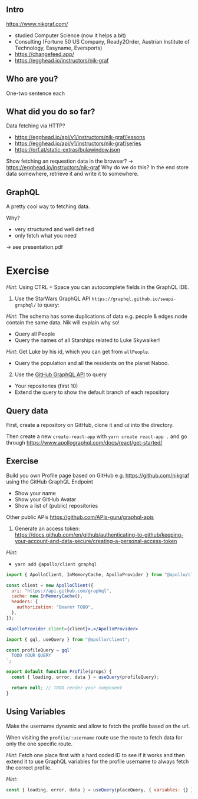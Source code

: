 ## Intro

https://www.nikgraf.com/

- studied Computer Science (now it helps a bit)
- Consulting (Fortune 50 US Company, Ready2Order, Austrian Institute of Technology, Easyname, Eversports)
- https://changefeed.app/
- https://egghead.io/instructors/nik-graf

## Who are you?

One-two sentence each

## What did you do so far?

Data fetching via HTTP?

- https://egghead.io/api/v1/instructors/nik-graf/lessons
- https://egghead.io/api/v1/instructors/nik-graf/series
- https://orf.at/static-extras/bulawindow.json

Show fetching an requestion data in the browser?
-> https://egghead.io/instructors/nik-graf
Why do we do this? In the end store data somewhere, retrieve it and write it to somewhere.

## GraphQL

A pretty cool way to fetching data.

Why?

- very structured and well defined
- only fetch what you need

-> see presentation.pdf

# Exercise

_Hint_: Using CTRL + Space you can autocomplete fields in the GraphQL IDE.

1. Use the StarWars GraphQL API `https://graphql.github.io/swapi-graphql/` to query:

_Hint_: The schema has some duplications of data e.g. people & edges.node contain the same data. Nik will explain why so!

- Query all People
- Query the names of all Starships related to Luke Skywalker!

_Hint_: Get Luke by his id, which you can get from `allPeople`.

- Query the population and all the residents on the planet Naboo.

2. Use the [GitHub GraphQL API](https://docs.github.com/en/graphql/overview/explorer) to query

- Your repositories (first 10)
- Extend the query to show the default branch of each repository

## Query data

First, create a repository on GitHub, clone it and `cd` into the directory.

Then create a new `create-react-app` with `yarn create react-app .` and go through https://www.apollographql.com/docs/react/get-started/

## Exercise

Build you own Profile page based on GitHub e.g. https://github.com/nikgraf using the GitHub GraphQL Endpoint

- Show your name
- Show your GitHub Avatar
- Show a list of (public) repositories

Other public APIs https://github.com/APIs-guru/graphql-apis

1. Generate an access token:
   https://docs.github.com/en/github/authenticating-to-github/keeping-your-account-and-data-secure/creating-a-personal-access-token

_Hint_:

- `yarn add @apollo/client graphql`

```js
import { ApolloClient, InMemoryCache, ApolloProvider } from "@apollo/client";

const client = new ApolloClient({
  uri: "https://api.github.com/graphql",
  cache: new InMemoryCache(),
  headers: {
    authorization: "Bearer TODO",
  },
});
```

```jsx
<ApolloProvider client={client}>…</ApolloProvider>
```

```jsx
import { gql, useQuery } from "@apollo/client";

const profileQuery = gql`
  TODO YOUR QUERY
`;

export default function Profile(props) {
  const { loading, error, data } = useQuery(profileQuery);

  return null; // TOOD render your component
}
```

## Using Variables

Make the username dynamic and allow to fetch the profile based on the url.

When visiting the `profile/:username` route use the route to fetch data for only the one specific route.

_Hint_: Fetch one place first with a hard coded ID to see if it works and then extend it to use GraphQL variables for the profile username to always fetch the correct profile.

_Hint_:

```jsx
const { loading, error, data } = useQuery(placeQuery, { variables: {} });
```
